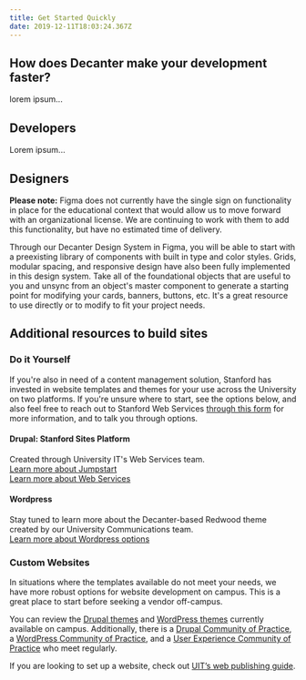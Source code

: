 ```yaml
---
title: Get Started Quickly
date: 2019-12-11T18:03:24.367Z
---
```

## How does Decanter make your development faster?

lorem ipsum...

## Developers

Lorem ipsum...

## Designers

<p class="su-alert"><strong>Please note:</strong> Figma does not currently have the single sign on functionality in place for the educational context that would allow us to move forward with an organizational license. We are continuing to work with them to add this functionality, but have no estimated time of delivery.</p> 

Through our Decanter Design System in Figma, you will be able to start with a preexisting library of components with built in type and color styles. Grids, modular spacing, and responsive design have also been fully implemented in this design system. Take all of the foundational objects that are useful to you and unsync from an object's master component to generate a starting point for modifying your cards, banners, buttons, etc. It's a great resource to use directly or to modify to fit your project needs. 

## Additional resources to build sites

### Do it Yourself

If you're also in need of a content management solution, Stanford has invested in website templates and themes for your use across the University on two platforms. If you're unsure where to start, see the options below, and also feel free to reach out to Stanford Web Services [through this form](https://docs.google.com/forms/u/1/d/e/1FAIpQLSdZ8N06DW8LOKdGlcCfUIF8q8rQILh4A697qR5SoZ6-eWfG7g/viewform) for more information, and to talk you through options. 

#### Drupal: Stanford Sites Platform

Created through University IT's Web Services team. \
[Learn more about Jumpstart](https://sites.stanford.edu/)\
[Learn more about Web Services](https://uit.stanford.edu/sws)

#### Wordpress

Stay tuned to learn more about the Decanter-based Redwood theme created by our University Communications team. \
[Learn more about Wordpress options](https://identity.stanford.edu/web-mobile.html)

### Custom Websites

In situations where the templates available do not meet your needs, we have more robust options for website development on campus. This is a great place to start before seeking a vendor off-campus.

You can review the [Drupal themes](https://drupalthemes.stanford.edu/) and [WordPress themes](http://wordpressthemes.stanford.edu/) currently available on campus. Additionally, there is a [Drupal Community of Practice](https://opensource.stanford.edu/drupallers-cop), a [WordPress Community of Practice](http://wpcop.stanford.edu/), and a [User Experience Community of Practice](https://ux.stanford.edu/) who meet regularly.

If you are looking to set up a website, check out [UIT’s web publishing guide](https://uit.stanford.edu/guide/website).

